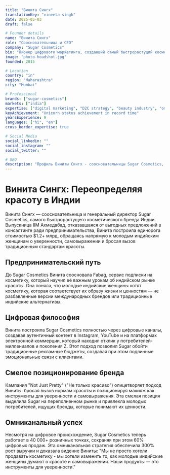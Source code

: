 ```yaml
---
title: "Винита Сингх"
translationKey: "vineeta-singh"
date: 2025-05-03
draft: false

# Founder details
name: "Винита Сингх"
role: "Соосновательница и CEO"
company: "Sugar Cosmetics"
bio: "Пионер цифрового маркетинга, создавший самый быстрорастущий косметический бренд Индии через смелые кампании, ориентированные на миллениалов."
image: "photo-headshot.jpg"
founded: 2015

# Location
country: "in"
region: "Maharashtra"
city: "Mumbai"

# Professional
brands: ["sugar-cosmetics"]
markets: ["india"]
expertise: ["digital marketing", "D2C strategy", "beauty industry", "omnichannel retail"]
keyAchievement: "Unicorn status achievement in record time"
yearsExperience: 9
languages: ["hi", "en"]
cross_border_expertise: true

# Social Media
social_linkedin: ""
social_instagram: ""
social_twitter: ""

# SEO
description: "Профиль Виниты Сингх - соосновательницы Sugar Cosmetics, самого быстрорастущего индийского бренда красоты, достигшего статуса единорога."
---
```


# Винита Сингх: Переопределяя красоту в Индии

Винита Сингх — соосновательница и генеральный директор Sugar Cosmetics, самого быстрорастущего косметического бренда Индии. Выпускница IIM Ахмедабад, отказавшаяся от выгодных предложений в консалтинге ради предпринимательства, Винита построила единорога стоимостью $1.2+ млрд, обращаясь напрямую к молодым индийским женщинам о уверенности, самовыражении и бросая вызов традиционным стандартам красоты.

## Предпринимательский путь

До Sugar Cosmetics Винита соосновала Fabag, сервис подписки на косметику, который научил её важным урокам об индийском рынке красоты. Она поняла, что молодые индийские женщины хотят косметику, которая соответствует их образу жизни и ценностям — не разбавленные версии международных брендов или традиционные индийские альтернативы.

## Цифровая философия

Винита построила Sugar Cosmetics полностью через цифровые каналы, создавая аутентичный контент в Instagram, YouTube и на платформах электронной коммерции, который находил отклик у потребителей-миллениалов и поколения Z. Этот подход позволил Sugar обойти традиционные рекламные бюджеты, создавая при этом подлинные эмоциональные связи с клиентами.

## Смелое позиционирование бренда

Кампания "Not Just Pretty" ("Не только красиво") олицетворяет подход Виниты: бросая вызов нормам красоты и позиционируя макияж как инструменты для уверенности и самовыражения. Эта смелая позиция выделила Sugar на переполненном рынке и привлекла молодых потребителей, ищущих бренды, которые понимают их ценности.

## Омниканальный успех

Несмотря на цифровое происхождение, Sugar Cosmetics теперь работает в 40 000+ розничных точках, сохраняя при этом 60% цифровых продаж. Эта омниканальная стратегия обеспечила 300% рост выручки и доказала видение Виниты: "Мы не просто хотели продавать косметику - мы хотели изменить то, как молодые индийские женщины думают о красоте и самовыражении. Наши продукты — это инструменты для уверенности."
